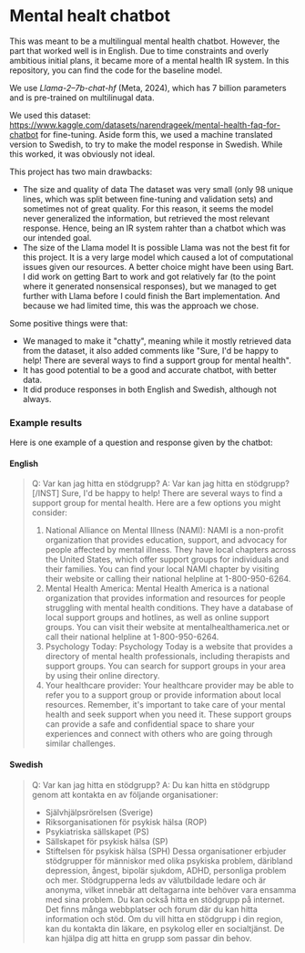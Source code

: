 # Mental healt chatbot
This was meant to be a multilingual mental health chatbot. However, the part that worked well is in English. Due to time constraints and overly ambitious initial plans, it became more of a mental health IR system. In this repository, you can find the code for the baseline model.

We use *Llama-2–7b-chat-hf* (Meta, 2024), which has 7 billion parameters and is pre-trained on multilinugal data.

We used this dataset: https://www.kaggle.com/datasets/narendrageek/mental-health-faq-for-chatbot for fine-tuning. Aside form this, we used a machine translated version to Swedish, to try to make the model response in Swedish. While this worked, it was obviously not ideal.

This project has two main drawbacks:
- The size and quality of data
    The dataset was very small (only 98 unique lines, which was split between fine-tuning and validation sets) and sometimes not of great quality. For this reason, it seems the model never generalized the information, but retrieved the most relevant response. Hence, being an IR system rahter than a chatbot which was our intended goal.
- The size of the Llama model
    It is possible Llama was not the best fit for this project. It is a very large model which caused a lot of computational issues given our resources. A better choice might have been using Bart. I did work on getting Bart to work and got relatively far (to the point where it generated nonsensical responses), but we managed to get further with Llama before I could finish the Bart implementation. And because we had limited time, this was the approach we chose. 

Some positive things were that:
- We managed to make it "chatty", meaning while it mostly retrieved data from the dataset, it also added comments like "Sure, I'd be happy to help! There are several ways to find a support group for mental health".
- It has good potential to be a good and accurate chatbot, with better data.
- It did produce responses in both English and Swedish, although not always.

### Example results
Here is one example of a question and response given by the chatbot:

#### English
>Q: Var kan jag hitta en stödgrupp?
>A: Var kan jag hitta en stödgrupp? [/INST] Sure, I'd be happy to help! There are several ways to find a support group for mental health. Here are a few options you might consider:
>1. National Alliance on Mental Illness (NAMI): NAMI is a non-profit organization that provides education, support, and advocacy for people affected by mental illness. They have local chapters across the United States, which offer support groups for individuals and their families. You can find your local NAMI chapter by visiting their website or calling their national helpline at 1-800-950-6264.
>2. Mental Health America: Mental Health America is a national organization that provides information and resources for people struggling with mental health conditions. They have a database of local support groups and hotlines, as well as online support groups. You can visit their website at mentalhealthamerica.net or call their national helpline at 1-800-950-6264.
>3. Psychology Today: Psychology Today is a website that provides a directory of mental health professionals, including therapists and support groups. You can search for support groups in your area by using their online directory.
>4. Your healthcare provider: Your healthcare provider may be able to refer you to a support group or provide information about local resources.
Remember, it's important to take care of your mental health and seek support when you need it. These support groups can provide a safe and confidential space to share your experiences and connect with others who are going through similar challenges.

#### Swedish
>Q: Var kan jag hitta en stödgrupp?
>A:  Du kan hitta en stödgrupp genom att kontakta en av följande organisationer:
>* Självhjälpsrörelsen (Sverige)
>* Riksorganisationen för psykisk hälsa (ROP)
>* Psykiatriska sällskapet (PS)
>* Sällskapet för psykisk hälsa (SP)
>* Stiftelsen för psykisk hälsa (SPH)
>Dessa organisationer erbjuder stödgrupper för människor med olika psykiska problem, däribland depression, ångest, bipolär sjukdom, ADHD, personliga problem och mer. Stödgrupperna leds av välutbildade ledare och är anonyma, vilket innebär att deltagarna inte behöver vara ensamma med sina problem.
>Du kan också hitta en stödgrupp på internet. Det finns många webbplatser och forum där du kan hitta information och stöd.
>Om du vill hitta en stödgrupp i din region, kan du kontakta din läkare, en psykolog eller en socialtjänst. De kan hjälpa dig att hitta en grupp som passar din behov.
